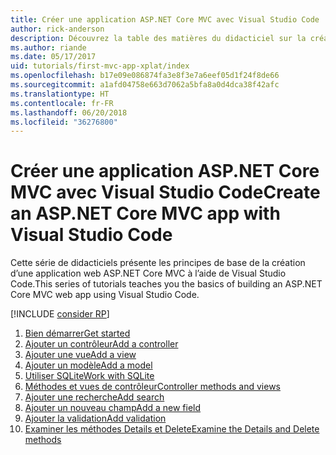 ```yaml
---
title: Créer une application ASP.NET Core MVC avec Visual Studio Code
author: rick-anderson
description: Découvrez la table des matières du didacticiel sur la création d’une application ASP.NET Core MVC avec Visual Studio Code.
ms.author: riande
ms.date: 05/17/2017
uid: tutorials/first-mvc-app-xplat/index
ms.openlocfilehash: b17e09e086874fa3e8f3e7a6eef05d1f24f8de66
ms.sourcegitcommit: a1afd04758e663d7062a5bfa8a0d4dca38f42afc
ms.translationtype: HT
ms.contentlocale: fr-FR
ms.lasthandoff: 06/20/2018
ms.locfileid: "36276800"
---
```

# <a name="create-an-aspnet-core-mvc-app-with-visual-studio-code"></a><span data-ttu-id="86cc4-103">Créer une application ASP.NET Core MVC avec Visual Studio Code</span><span class="sxs-lookup"><span data-stu-id="86cc4-103">Create an ASP.NET Core MVC app with Visual Studio Code</span></span>

<span data-ttu-id="86cc4-104">Cette série de didacticiels présente les principes de base de la création d’une application web ASP.NET Core MVC à l’aide de Visual Studio Code.</span><span class="sxs-lookup"><span data-stu-id="86cc4-104">This series of tutorials teaches you the basics of building an ASP.NET Core MVC web app using Visual Studio Code.</span></span> 

[!INCLUDE [consider RP](../../includes/razor.md)]

1. [<span data-ttu-id="86cc4-105">Bien démarrer</span><span class="sxs-lookup"><span data-stu-id="86cc4-105">Get started</span></span>](xref:tutorials/first-mvc-app-xplat/start-mvc)
1. [<span data-ttu-id="86cc4-106">Ajouter un contrôleur</span><span class="sxs-lookup"><span data-stu-id="86cc4-106">Add a controller</span></span>](xref:tutorials/first-mvc-app-xplat/adding-controller)
1. [<span data-ttu-id="86cc4-107">Ajouter une vue</span><span class="sxs-lookup"><span data-stu-id="86cc4-107">Add a view</span></span>](xref:tutorials/first-mvc-app-xplat/adding-view)
1. [<span data-ttu-id="86cc4-108">Ajouter un modèle</span><span class="sxs-lookup"><span data-stu-id="86cc4-108">Add a model</span></span>](xref:tutorials/first-mvc-app-xplat/adding-model)
1. [<span data-ttu-id="86cc4-109">Utiliser SQLite</span><span class="sxs-lookup"><span data-stu-id="86cc4-109">Work with SQLite</span></span>](xref:tutorials/first-mvc-app-xplat/working-with-sql)
1. [<span data-ttu-id="86cc4-110">Méthodes et vues de contrôleur</span><span class="sxs-lookup"><span data-stu-id="86cc4-110">Controller methods and views</span></span>](xref:tutorials/first-mvc-app-xplat/controller-methods-views)
1. [<span data-ttu-id="86cc4-111">Ajouter une recherche</span><span class="sxs-lookup"><span data-stu-id="86cc4-111">Add search</span></span>](xref:tutorials/first-mvc-app-xplat/search)
1. [<span data-ttu-id="86cc4-112">Ajouter un nouveau champ</span><span class="sxs-lookup"><span data-stu-id="86cc4-112">Add a new field</span></span>](xref:tutorials/first-mvc-app-xplat/new-field)
1. [<span data-ttu-id="86cc4-113">Ajouter la validation</span><span class="sxs-lookup"><span data-stu-id="86cc4-113">Add validation</span></span>](xref:tutorials/first-mvc-app-xplat/validation)
1. [<span data-ttu-id="86cc4-114">Examiner les méthodes Details et Delete</span><span class="sxs-lookup"><span data-stu-id="86cc4-114">Examine the Details and Delete methods</span></span>](xref:tutorials/first-mvc-app/details)

